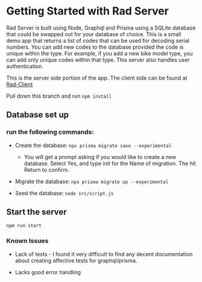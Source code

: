 # Getting Started with Rad Server

Rad Server is built using Node, Graphql and Prisma using a SQLite database that could be swapped out for your database of choice. This is a small demo app that returns a list of codes that can be used for decoding serial numbers. You can add new codes to the database provided the code is unique within the type. For example, if you add a new bike model type, you can add only unique codes within that type. This server also handles user authentication.

This is the server side portion of the app. The client side can be found at [Rad-Client](https://github.com/ekingan/rad-client)

Pull down this branch and run `npm install`

## Database set up

### run the following commands:
* Create the database:
`npx prisma migrate save --experimental`

  - You will get a prompt asking if you would like to create a new database. Select Yes, and type init for the Name of migration. The hit Return to confirm.

* Migrate the database:
`npx prisma migrate up --experimental`

* Seed the database: `node src/script.js`

## Start the server
`npm run start`

### Known Issues

- Lack of tests - I found it very difficult to find any decent documentation about creating affective tests for graphql/prisma.

- Lacks good error handling

